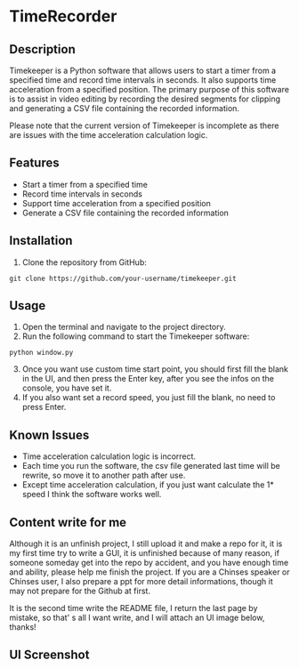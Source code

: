 # TimeRecorder

## Description
Timekeeper is a Python software that allows users to start a timer from a specified time and record time intervals in seconds. It also supports time acceleration from a specified position. The primary purpose of this software is to assist in video editing by recording the desired segments for clipping and generating a CSV file containing the recorded information.

Please note that the current version of Timekeeper is incomplete as there are issues with the time acceleration calculation logic.

## Features
- Start a timer from a specified time
- Record time intervals in seconds
- Support time acceleration from a specified position
- Generate a CSV file containing the recorded information

## Installation
1. Clone the repository from GitHub:
```
git clone https://github.com/your-username/timekeeper.git
```

## Usage
1. Open the terminal and navigate to the project directory.
2. Run the following command to start the Timekeeper software:
```
python window.py
```
3. Once you want use custom time start point, you should first fill the blank in the UI, and then press the Enter key, after you see the infos on the console, you have set it.
4. If you also want set a record speed, you just fill the blank, no need to press Enter.

## Known Issues
- Time acceleration calculation logic is incorrect.
- Each time you run the software, the csv file generated last time will be rewrite, so move it to another path after use.
- Except time acceleration calculation, if you just want calculate the 1* speed I think the software works well.

## Content write for me

Although it is an unfinish project, I still upload it and make a repo for it, it is my first time try to write a GUI, it is unfinished because of many reason, if someone someday get into the repo by accident, and you have enough time and ability, please help me
finish the project. If you are a Chinses speaker or Chinses user, I also prepare a ppt for more detail informations, though it may not prepare for the Github at first.

It is the second time write the README file, I return the last page by mistake, so that' s all I want write, and I will attach an UI image below, thanks!

## UI Screenshot
